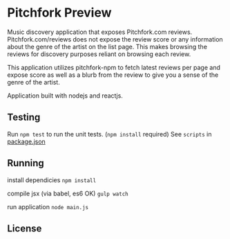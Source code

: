 Pitchfork Preview
===========

Music discovery application that exposes Pitchfork.com reviews. Pitchfork.com/reviews does not expose the review score or any information about the genre of the artist on the list page. This makes browsing the reviews for discovery purposes reliant on browsing each review.

This application utilizes pitchfork-npm to fetch latest reviews per page and expose score as well as a blurb from the review to give you a sense of the genre of the artist.

Application built with nodejs and reactjs.


Testing
-------

Run `npm test` to run the unit tests. (`npm install` required)
See `scripts` in [package.json](./package.json)


Running
-------
install dependicies
`npm install`

compile jsx (via babel, es6 OK)
`gulp watch`

run application
`node main.js`

License
-------
